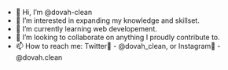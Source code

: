 - 👋 Hi, I’m @dovah-clean
- 👀 I’m interested in expanding my knowledge and skillset.
- 🌱 I’m currently learning web developement.
- 💞️ I’m looking to collaborate on anything I proudly contribute to.
- 📫 How to reach me: Twitter🐥 - @dovah_clean, or Instagram📸 - @dovah.clean

<!---
dovah-clean/dovah-clean is a ✨ special ✨ repository because its `README.md` (this file) appears on your GitHub profile.
You can click the Preview link to take a look at your changes.
--->
